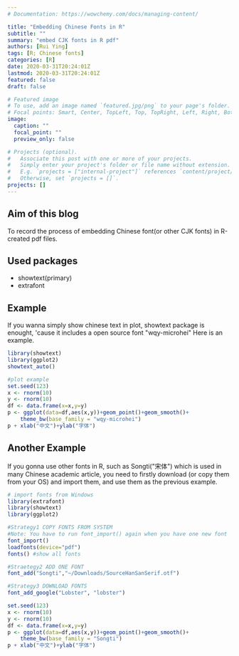 ```yaml
---
# Documentation: https://wowchemy.com/docs/managing-content/

title: "Embedding Chinese Fonts in R"
subtitle: ""
summary: "embed CJK fonts in R pdf"
authors: [Rui Ying]
tags: [R; Chinese fonts]
categories: [R]
date: 2020-03-31T20:24:01Z
lastmod: 2020-03-31T20:24:01Z
featured: false
draft: false

# Featured image
# To use, add an image named `featured.jpg/png` to your page's folder.
# Focal points: Smart, Center, TopLeft, Top, TopRight, Left, Right, BottomLeft, Bottom, BottomRight.
image:
  caption: ""
  focal_point: ""
  preview_only: false

# Projects (optional).
#   Associate this post with one or more of your projects.
#   Simply enter your project's folder or file name without extension.
#   E.g. `projects = ["internal-project"]` references `content/project/deep-learning/index.md`.
#   Otherwise, set `projects = []`.
projects: []
---
```

## Aim of this blog

To record the process of embedding Chinese font(or other CJK fonts) in R-created pdf files.

## Used packages

- showtext(primary)
- extrafont

## Example
If you wanna simply show chinese text in plot, showtext package is enought, 'cause it includes a open source font "wqy-microhei"
Here is an example.
``` R
library(showtext)
library(ggplot2)
showtext_auto()

#plot example
set.seed(123)
x <- rnorm(10)
y <- rnorm(10)
df <- data.frame(x=x,y=y)
p <- ggplot(data=df,aes(x,y))+geom_point()+geom_smooth()+
	theme_bw(base_family = "wqy-microhei")
p + xlab("中文")+ylab("字体")
```
## Another Example
If you gonna use other fonts in R, such as Songti("宋体") which is used in many Chinese academic article, you need to firstly download (or copy them from your OS) and import them, and use them as the previous example.
``` R
# import fonts from Windows
library(extrafont)
library(showtext)
library(ggplot2)

#Strategy1 COPY FONTS FROM SYSTEM
#Note: You have to run font_import() again when you have one new font
font_import()
loadfonts(device="pdf")
fonts() #show all fonts

#Straetegy2 ADD ONE FONT
font_add("Songti","~/Downloads/SourceHanSanSerif.otf")

#Strategy3 DOWNLOAD FONTS
font_add_google("Lobster", "lobster")

set.seed(123)
x <- rnorm(10)
y <- rnorm(10)
df <- data.frame(x=x,y=y)
p <- ggplot(data=df,aes(x,y))+geom_point()+geom_smooth()+
	theme_bw(base_family = "Songti")
p + xlab("中文")+ylab("字体")

```
